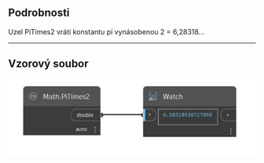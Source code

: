 ## Podrobnosti
Uzel PiTimes2 vrátí konstantu pí vynásobenou 2 = 6,28318...
___
## Vzorový soubor

![PiTimes2](./DSCore.Math.PiTimes2_img.jpg)

